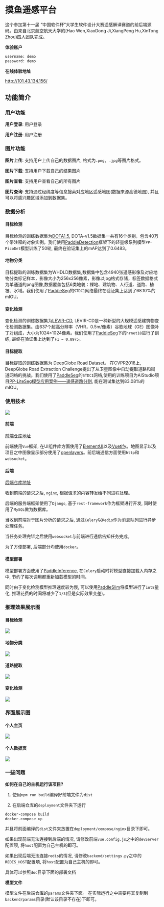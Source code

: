 # 摸鱼遥感平台

这个参加第十一届 “中国软件杯”大学生软件设计大赛遥感解译赛道的前后端源码。由来自北京航空航天大学的(Hao Wen,XiaoDong Ji,XiangPeng Hu,XinTong Zhou)四人团队完成。

**体验账户**

```bash
username: demo
password: demo
```

**在线体验地址**

http://101.43.134.156/

## 功能简介

### 用户功能

**用户登录**: 用户登录

**用户注册**: 用户注册

### 图片功能

**图片上传**: 支持用户上传自己的数据图片, 格式为`.png, .jpg`等图片格式。

**图片下载**: 支持用户下载自己的结果图片

**图片查看**: 支持用户查看自己的所有图片

**图片查询**: 支持通过经纬度等信息搜索对应地区遥感地图(数据来源高德地图), 并且可以将感兴趣区域添加到数据集。

### 数据分析

#### 目标检测

目标检测的训练数据集为[DOTA1.5](https://captain-whu.github.io/DOAI2019/), DOTA-v1.5数据集一共有16个类别，包含40万个带注释的对象实例。我们使用[PaddleDetection](https://github.com/PaddlePaddle/PaddleDetection)框架下的轻量级系列模型`PP-PicoDet`模型训练了50轮, 最终在验证集上的mAP达到了0.6483。

#### 地物分类

目标提取的训练数据集为WHDLD数据集,数据集中包含4940张遥感影像及对应地物分类标记样本，影像大小为256x256像素，影像以jpg格式存储，标签数据格式为单通道的png图像,数据覆盖包括6类地貌：裸地、建筑物、人行道、道路、植被、水域。我们使用了[PaddleSeg](https://github.com/PaddlePaddle/PaddleSeg)的`STDC1`网络最终在验证集上达到了68.10%的mIOU。

#### 变化检测

变化检测的训练数据集为[LEVIR-CD](https://justchenhao.github.io/LEVIR/), LEVIR-CD是一种新型的大规模遥感建筑物变化检测数据集。由637个超高分辨率（VHR，0.5m/像素）谷歌地球（GE）图像补丁对组成，大小为1024×1024像素。我们使用了[PaddleSeg](https://github.com/PaddlePaddle/PaddleSeg)下的`hrnet18`进行了训练, 最终在验证集上达到了`F1 = 0.8975`。

#### 目标提取


目标提取的训练数据集为 [DeepGlobe Road Dataset](https://competitions.codalab.org/competitions/18467#participate-get_starting_kit)。 在CVPR2018上, DeepGlobe Road Extraction Challenge提出了从卫星图像中自动提取道路和街道网络的挑战。我们使用了[PaddleSeg](https://github.com/PaddlePaddle/PaddleSeg)的`STDC1`网络,使用的训练项目为AIStudio项目[PP-LiteSeg模型应用案例——遥感道路分割](https://aistudio.baidu.com/aistudio/projectdetail/3873145?channelType=0&channel=0), 能在测试集达到83.08%的mIOU。

### 使用技术

![](img/2022-07-07-20-32-06.png)

#### 前端

[前端仓库地址](https://github.com/Costwen/rs-platform-frontend.git)

前端使用`Vue`框架, 在UI组件库方面使用了[ElementUI](https://element.eleme.io/#/zh-CN/component/installation)以及[Vuetify](https://element.eleme.io/#/zh-CN/component/installation)。地图显示以及项目之中图像显示部分使用了[openlayers](https://openlayers.org/)。前后端通信方面使用`http`和`websocket`。

#### 后端

[后端仓库地址](https://github.com/Costwen/rs-platform-backend.git)

收到前端的请求之后, `nginx`, 根据请求的内容转发给不同进程处理。

后端的服务端框架使用了`Django`, 基于`rest-framework`作为框架进行开发,  同时使用了`MySQL`做为数据库。

当收到前端对于图片分析的请求之后, 通过`Celery`以`Redis`作为消息队列进行异步处理任务。

当任务处理完毕之后使用`websocket`与前端进行通信告知任务完成。

为了方便部署, 后端部分均使用`docker`。

#### 模型部署

模型部署方面使用了[PaddleInference](https://www.paddlepaddle.org.cn/paddle/paddleinference), 在`Celery`启动时将模型直接加载入内存之中, 节约了每次调用都重新加载模型的时间。

同时由于变化检测模型推理速度较为慢, 可以使用[PaddleSlim](https://github.com/PaddlePaddle/PaddleSlim)将模型进行了`int8`量化, 推理花费的时间将减少了`1/3`(但是实际效果变差)。

### 推理效果展示图

#### 目标检测

![](img/2022-07-07-00-23-31.png)


#### 地物分类

![](img/2022-07-07-16-38-52.png)


#### 道路提取

![](img/2022-07-07-16-38-29.png)

#### 变化检测

![](img/2022-07-07-00-56-00.png)


### 界面展示图

#### 个人主页

![](img/2022-07-07-20-28-14.png)


#### 个人数据页

![](img/2022-07-07-20-28-32.png)

### 一些问题

**如何在自己的主机运行该项目?**

1. 使用`npm run build`编译好前端文件为`dist`

2. 在后端仓库的`deployment`文件夹下运行

```bash
docker-compose build
docker-compose up
```

并且将前面编译的`dist`文件夹放置在`deployment/compose/nginx`目录下即可。

如果出现前端无法连接到后端的情况, 请修改前端`vue.config.js`之中的`devServer`配置项, 将`host`配置为自己主机的即可。

如果出现后端无法连接`redis`的情况, 请修改`backend/settings.py`之中的`REDIS_HOST`配置项, 将`host`配置为自己主机的即可。

具体可以参照`doc`目录下面的部署文档

**模型文件**

模型文件在后端仓库的`params`文件夹下面。 在实际运行之中需要将其复制到`backend/params`目录(默认该目录不存在)下即可。


